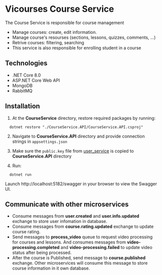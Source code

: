 
# Vicourses Course Service

The Course Service is responsible for course management
- Manage courses: create, edit information.
- Manage course's resourses (sections, lessons, quizzes, comments, ...)
- Retrive courses: filtering, searching
- This service is also responsible for enrolling student in a course


## Technologies

- .NET Core 8.0
- ASP.NET Core Web API
- MongoDB
- RabbitMQ


## Installation

1. At the **CourseService** directory, restore required packages by running:

```shell
  dotnet restore "./CourseService.API/CourseService.API.csproj"
```

2. Navigate to **CourseService.API** directory and provide connection strings in `appsettings.json`

3. Make sure the `public.key` file from [user_service](https://github.com/VuStrong/Vicourses/tree/main/backend/services/user_service#run-this-service) is copied to **CourseService.API** directory

4. Run:
```shell
  dotnet run
```

Launch http://localhost:5182/swagger in your browser to view the Swagger UI.
## Communicate with other microservices
- Consume messages from **user.created** and **user.info.updated** exchange to store user infomation in database.
- Consume messages from **course.rating.updated** exchange to update course rating.
- Send messages to **process_video** queue to request video processing for courses and lessons. And consumes messages from **video-processing.completed** and **video-processing.failed** to update video status after being processed.
- After the course is Published, send message to **course.published** exchange. Other microservices will consume this message to store course information in it own database.